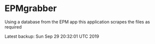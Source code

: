 # EPMgrabber
Using a database from the EPM app this application scrapes the files as required


Latest backup: Sun Sep 29 20:32:01 UTC 2019
